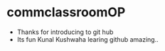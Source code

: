 # commclassroomOP

- Thanks for introducing to git hub
- Its fun
Kunal Kushwaha learing github amazing..

